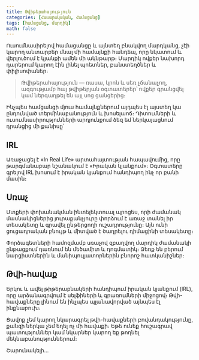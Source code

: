 ```yaml
---
title: Թվիթերահայություն
categories: [Հասարակական, Համացանց]
tags: [համացանց, մարդիկ]
math: false
---
```


Ուսումնասիրելով համացանցը և այնտեղ բնակվող մարդկանց, չէի կարող անտարբեր մնալ մի համայնքի հանդեպ, որը նկատում և վերլուծում է կյանքի ամեն մի ակնթարթ։ Մարդիկ ովքեր նախորդ դարերում կարող էին լինել պոետներ, բանստեղծներ և փիլիսոփաներ։

> Թվիթերահայություն — ռասա, կրոն և սեռ չճանաչող, ազգությամբ հայ թվիթերյան օգտատերեր՝ ովքեր գրանցվել կամ ներգաղթել են այլ սոց ցանցերից։

Ինչպես համցանցի մյուս համայնքներում այդպես էլ այստեղ կա ընդունված տերմինաբանություն և խոսելաոճ։ Դիտումների և ուսումնասիրությունների արդյունքում ձեզ եմ ներկայացնում դրանցից մի քանիսը՝

## IRL

Առաջացել է «In Real Life» արտահայտության հապավումից, որը թարգմանաբար նշանակում է «Իրական կյանքում»։ Օգտատերը գրելով IRL խոսում է իրական կյանքում հանդիպող ինչ որ բանի մասին։

## Սռաչ

Մտքերի փոխանակման ինտելեկտուալ պրոցես, որի ժամանակ մասնակիցներից յուրաքանչյուրը փորձում է առաջ տանել իր տեսակետը և գրավել ընթերցողի ուշադրությունը։ Այն ունի ցուցադրական բնույթ և միտված է ծաղրելու դիմացինի տեսակետը։

Փորձագետների համոզմամբ սռաչով զբաղվող մարդիկ ժամանակի ընթացքում դառնում են մեծամիտ և դոգմատիկ։ Ձեռք են բերում նարցիստներին և մանիպուլյատորներին բնորոշ հատկանիշներ։

## Թվի-հավաք

Երկու և ավել թիթերաբնակերի հանդիպում իրական կյանքում (IRL), որը արձանագրվում է սելֆիների և գրառումների միջոցով։ Թվի-հավաքները լինում են ինչպես պլանավորված այնպես էլ ինքնաբուխ։

Ցավոք չեմ կարող նկարագրել թվի-հավաքների բովանդակությունը, քանզի ներկա չեմ եղել ոչ մի հավաքի։ Եթե ունեք հուշագրավ պատություններ կամ նկարներ կարող եք թողնել մեկնաբանություններում։

Շարունակելի…
